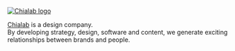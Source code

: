 <section>

[![Chialab logo](https://logos.chialab.io/chialab-mini.svg)](https://www.chialab.it)

[Chialab]((https://www.chialab.it)) is a design company.  
By developing strategy, design, software and content, we generate exciting relationships between brands and people.

</section>